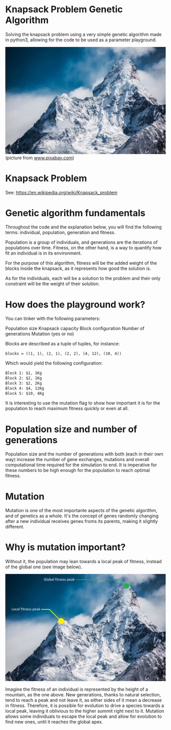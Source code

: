 # Knapsack Problem Genetic Algorithm
Solving the knapsack problem using a very simple genetic algorithm made in python3, allowing for the code to be used as a parameter playground.

![Fitness Mountain](/images/mountain.jpg)
(picture from www.pixabay.com)

# Knapsack Problem
See:
https://en.wikipedia.org/wiki/Knapsack_problem

# Genetic algorithm fundamentals
Throughout the code and the explanation below, you will find the following terms: individual, population, generation and fitness.

Population is a group of individuals, and generations are the iterations of populations over time. Fitness, on the other hand, is a way to quantify how fit an individual is in its environment.

For the purpose of this algorithm, fitness will be the added weight of the blocks inside the knapsack, as it represents how good the solution is.

As for the individuals, each will be a solution to the problem and their only constraint will be the weight of their solution.

# How does the playground work?
You can tinker with the following parameters:

Population size
Knapsack capacity
Block configuration
Number of generations
Mutation (yes or no)

Blocks are described as a tuple of tuples, for instance:

```
blocks = ((1, 1), (2, 1), (2, 2), (4, 12), (10, 4))
```

Which would yield the following configuration:

```
Block 1: $1, 1Kg
Block 2: $2, 1Kg
Block 3: $2, 2Kg
Block 4: $4, 12Kg
Block 5: $10, 4Kg
```

It is interesting to use the mutation flag to show how important it is for the population to reach maximum fitness quickly or even at all.

# Population size and number of generations
Population size and the number of generations with both (each in their own way) increase the number of gene exchanges, mutations and overall computational time required for the simulation to end. It is imperative for these numbers to be high enough for the population to reach optimal fitness.

# Mutation
Mutation is one of the most importante aspects of the genetic algorithm, and of genetics as a whole. It's the concept of genes randomly changing after a new individual receives genes froms its parents, making it slightly different.

# Why is mutation important?
Without it, the population may lean towards a local peak of fitness, instead of the global one (see image below).

![Fitness Mountain](/images/mountain_peaks.jpg)

Imagine the fitness of an individual is represented by the height of a mountain, as the one above. New generations, thanks to natural selection, tend to reach a peak and not leave it, as either sides of it mean a decrease in fitness. Therefore, it is possible for evolution to drive a species towards a local peak, leaving it oblivious to the higher summit right next to it.
Mutation allows some individuals to escape the local peak and allow for evolution to find new ones, until it reaches the global apex.
